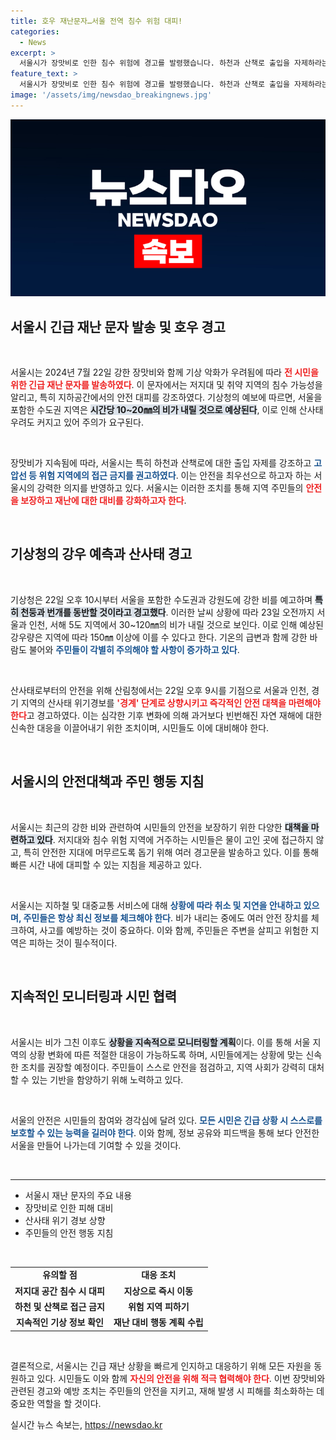 ```yaml
---
title: 호우 재난문자…서울 전역 침수 위험 대피!
categories:
  - News
excerpt: >
  서울시가 장맛비로 인한 침수 위험에 경고를 발령했습니다. 하천과 산책로 출입을 자제하라는 긴급 메시지와 산사태 경계 강화로 안전에 유의해야 합니다.
feature_text: >
  서울시가 장맛비로 인한 침수 위험에 경고를 발령했습니다. 하천과 산책로 출입을 자제하라는 긴급 메시지와 산사태 경계 강화로 안전에 유의해야 합니다.
image: '/assets/img/newsdao_breakingnews.jpg'
---
```


<p><img src="/assets/img/newsdao_breakingnews.jpg" alt="ranknews 속보" /></p>

<h2 data-ke-size="size26">서울시 긴급 재난 문자 발송 및 호우 경고</h2>

<p data-ke-size="size16">&nbsp;</p>

<p>서울시는 2024년 7월 22일 강한 장맛비와 함께 기상 악화가 우려됨에 따라 <b><span style="color: #ee2323;">전 시민을 위한 긴급 재난 문자를 발송하였다</span></b>. 이 문자에서는 저지대 및 취약 지역의 침수 가능성을 알리고, 특히 지하공간에서의 안전 대피를 강조하였다. 기상청의 예보에 따르면, 서울을 포함한 수도권 지역은 <b><span style="background-color: #21538527;">시간당 10~20㎜의 비가 내릴 것으로 예상된다</span></b>, 이로 인해 산사태 우려도 커지고 있어 주의가 요구된다. </p>

<p data-ke-size="size16">&nbsp;</p>

<p>장맛비가 지속됨에 따라, 서울시는 특히 하천과 산책로에 대한 출입 자제를 강조하고 <b><span style="color: #1a5490;">고압선 등 위험 지역에의 접근 금지를 권고하였다</span></b>. 이는 안전을 최우선으로 하고자 하는 서울시의 강력한 의지를 반영하고 있다. 서울시는 이러한 조치를 통해 지역 주민들의 <b><span style="color: #ee2323;">안전을 보장하고 재난에 대한 대비를 강화하고자 한다</span></b>.</p>

<p data-ke-size="size16">&nbsp;</p>

<h2 data-ke-size="size26">기상청의 강우 예측과 산사태 경고</h2>

<p data-ke-size="size16">&nbsp;</p>

<p>기상청은 22일 오후 10시부터 서울을 포함한 수도권과 강원도에 강한 비를 예고하며 <b><span style="background-color: #21538527;">특히 천둥과 번개를 동반할 것이라고 경고했다</span></b>. 이러한 날씨 상황에 따라 23일 오전까지 서울과 인천, 서해 5도 지역에서 30~120㎜의 비가 내릴 것으로 보인다. 이로 인해 예상된 강우량은 지역에 따라 150㎜ 이상에 이를 수 있다고 한다. 기온의 급변과 함께 강한 바람도 불어와 <b><span style="color: #1a5490;">주민들이 각별히 주의해야 할 사항이 증가하고 있다</span></b>.</p>

<p data-ke-size="size16">&nbsp;</p>

<p>산사태로부터의 안전을 위해 산림청에서는 22일 오후 9시를 기점으로 서울과 인천, 경기 지역의 산사태 위기경보를 <b><span style="color: #ee2323;">'경계' 단계로 상향시키고 즉각적인 안전 대책을 마련해야 한다</span></b>고 경고하였다. 이는 심각한 기후 변화에 의해 과거보다 빈번해진 자연 재해에 대한 신속한 대응을 이끌어내기 위한 조치이며, 시민들도 이에 대비해야 한다.</p>

<p data-ke-size="size16">&nbsp;</p>

<h2 data-ke-size="size26">서울시의 안전대책과 주민 행동 지침</h2>

<p data-ke-size="size16">&nbsp;</p>

<p>서울시는 최근의 강한 비와 관련하여 시민들의 안전을 보장하기 위한 다양한 <b><span style="background-color: #21538527;">대책을 마련하고 있다</span></b>. 저지대와 침수 위험 지역에 거주하는 시민들은 물이 고인 곳에 접근하지 않고, 특히 안전한 지대에 머무르도록 돕기 위해 여러 경고문을 발송하고 있다. 이를 통해 빠른 시간 내에 대피할 수 있는 지침을 제공하고 있다.</p>

<p data-ke-size="size16">&nbsp;</p>

<p>서울시는 지하철 및 대중교통 서비스에 대해 <b><span style="color: #1a5490;">상황에 따라 취소 및 지연을 안내하고 있으며, 주민들은 항상 최신 정보를 체크해야 한다</span></b>. 비가 내리는 중에도 여러 안전 장치를 체크하여, 사고를 예방하는 것이 중요하다. 이와 함께, 주민들은 주변을 살피고 위험한 지역은 피하는 것이 필수적이다.</p>

<p data-ke-size="size16">&nbsp;</p>

<h2 data-ke-size="size26">지속적인 모니터링과 시민 협력</h2>

<p data-ke-size="size16">&nbsp;</p>

<p>서울시는 비가 그친 이후도 <b><span style="background-color: #21538527;">상황을 지속적으로 모니터링할 계획</span></b>이다. 이를 통해 서울 지역의 상황 변화에 따른 적절한 대응이 가능하도록 하며, 시민들에게는 상황에 맞는 신속한 조치를 권장할 예정이다. 주민들이 스스로 안전을 점검하고, 지역 사회가 강력히 대처할 수 있는 기반을 함양하기 위해 노력하고 있다.</p>

<p data-ke-size="size16">&nbsp;</p>

<p>서울의 안전은 시민들의 참여와 경각심에 달려 있다. <b><span style="color: #1a5490;">모든 시민은 긴급 상황 시 스스로를 보호할 수 있는 능력을 길러야 한다</span></b>. 이와 함께, 정보 공유와 피드백을 통해 보다 안전한 서울을 만들어 나가는데 기여할 수 있을 것이다.</p>

<p data-ke-size="size16">&nbsp;</p>

<hr>

<ul>
    <li>서울시 재난 문자의 주요 내용</li>
    <li>장맛비로 인한 피해 대비</li>
    <li>산사태 위기 경보 상향</li>
    <li>주민들의 안전 행동 지침</li>
</ul>

<p data-ke-size="size16">&nbsp;</p>

<table>
    <tr>
        <td style="text-align: center; height: 17px;"><b>유의할 점</b></td>
        <td style="text-align: center; height: 17px;"><b>대응 조치</b></td>
    </tr>
    <tr>
        <td style="text-align: center; height: 17px;"><b>저지대 공간 침수 시 대피</b></td>
        <td style="text-align: center; height: 17px;"><b>지상으로 즉시 이동</b></td>
    </tr>
    <tr>
        <td style="text-align: center; height: 17px;"><b>하천 및 산책로 접근 금지</b></td>
        <td style="text-align: center; height: 17px;"><b>위험 지역 피하기</b></td>
    </tr>
    <tr>
        <td style="text-align: center; height: 17px;"><b>지속적인 기상 정보 확인</b></td>
        <td style="text-align: center; height: 17px;"><b>재난 대비 행동 계획 수립</b></td>
    </tr>
</table>

<p data-ke-size="size16">&nbsp;</p>

<p>결론적으로, 서울시는 긴급 재난 상황을 빠르게 인지하고 대응하기 위해 모든 자원을 동원하고 있다. 시민들도 이와 함께 <b><span style="color: #ee2323;">자신의 안전을 위해 적극 협력해야 한다</span></b>. 이번 장맛비와 관련된 경고와 예방 조치는 주민들의 안전을 지키고, 재해 발생 시 피해를 최소화하는 데 중요한 역할을 할 것이다.</p>
실시간 뉴스 속보는, <a href="https://newsdao.kr" rel="dofollow">https://newsdao.kr</a>


